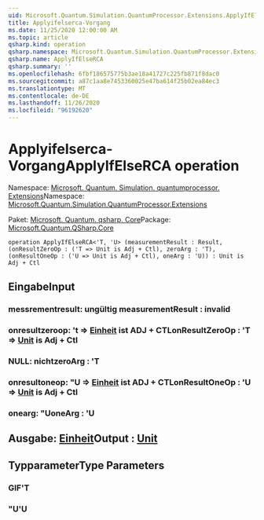 ```yaml
---
uid: Microsoft.Quantum.Simulation.QuantumProcessor.Extensions.ApplyIfElseRCA
title: Applyifelserca-Vorgang
ms.date: 11/25/2020 12:00:00 AM
ms.topic: article
qsharp.kind: operation
qsharp.namespace: Microsoft.Quantum.Simulation.QuantumProcessor.Extensions
qsharp.name: ApplyIfElseRCA
qsharp.summary: ''
ms.openlocfilehash: 6fbf186575775b3ae18a41727c225fb871f8dac0
ms.sourcegitcommit: a87c1aa8e7453360025e47ba614f25b02ea84ec3
ms.translationtype: MT
ms.contentlocale: de-DE
ms.lasthandoff: 11/26/2020
ms.locfileid: "96192620"
---
```

# <a name="applyifelserca-operation"></a><span data-ttu-id="99cbf-102">Applyifelserca-Vorgang</span><span class="sxs-lookup"><span data-stu-id="99cbf-102">ApplyIfElseRCA operation</span></span>

<span data-ttu-id="99cbf-103">Namespace: [Microsoft. Quantum. Simulation. quantumprocessor. Extensions](xref:Microsoft.Quantum.Simulation.QuantumProcessor.Extensions)</span><span class="sxs-lookup"><span data-stu-id="99cbf-103">Namespace: [Microsoft.Quantum.Simulation.QuantumProcessor.Extensions](xref:Microsoft.Quantum.Simulation.QuantumProcessor.Extensions)</span></span>

<span data-ttu-id="99cbf-104">Paket: [Microsoft. Quantum. qsharp. Core](https://nuget.org/packages/Microsoft.Quantum.QSharp.Core)</span><span class="sxs-lookup"><span data-stu-id="99cbf-104">Package: [Microsoft.Quantum.QSharp.Core](https://nuget.org/packages/Microsoft.Quantum.QSharp.Core)</span></span>




```qsharp
operation ApplyIfElseRCA<'T, 'U> (measurementResult : Result, (onResultZeroOp : ('T => Unit is Adj + Ctl), zeroArg : 'T), (onResultOneOp : ('U => Unit is Adj + Ctl), oneArg : 'U)) : Unit is Adj + Ctl
```


## <a name="input"></a><span data-ttu-id="99cbf-105">Eingabe</span><span class="sxs-lookup"><span data-stu-id="99cbf-105">Input</span></span>

### <a name="measurementresult--__invalidresult__"></a><span data-ttu-id="99cbf-106">messrementresult: __ungültig <Result>__</span><span class="sxs-lookup"><span data-stu-id="99cbf-106">measurementResult : __invalid<Result>__</span></span>




### <a name="onresultzeroop--t--unit--is-adj--ctl"></a><span data-ttu-id="99cbf-107">onresultzeroop: 't => [Einheit](xref:microsoft.quantum.lang-ref.unit)  ist ADJ + CTL</span><span class="sxs-lookup"><span data-stu-id="99cbf-107">onResultZeroOp : 'T => [Unit](xref:microsoft.quantum.lang-ref.unit)  is Adj + Ctl</span></span>




### <a name="zeroarg--t"></a><span data-ttu-id="99cbf-108">NULL: nicht</span><span class="sxs-lookup"><span data-stu-id="99cbf-108">zeroArg : 'T</span></span>




### <a name="onresultoneop--u--unit--is-adj--ctl"></a><span data-ttu-id="99cbf-109">onresultoneop: "U => [Einheit](xref:microsoft.quantum.lang-ref.unit)  ist ADJ + CTL</span><span class="sxs-lookup"><span data-stu-id="99cbf-109">onResultOneOp : 'U => [Unit](xref:microsoft.quantum.lang-ref.unit)  is Adj + Ctl</span></span>




### <a name="onearg--u"></a><span data-ttu-id="99cbf-110">onearg: "U</span><span class="sxs-lookup"><span data-stu-id="99cbf-110">oneArg : 'U</span></span>





## <a name="output--unit"></a><span data-ttu-id="99cbf-111">Ausgabe: [Einheit](xref:microsoft.quantum.lang-ref.unit)</span><span class="sxs-lookup"><span data-stu-id="99cbf-111">Output : [Unit](xref:microsoft.quantum.lang-ref.unit)</span></span>



## <a name="type-parameters"></a><span data-ttu-id="99cbf-112">Typparameter</span><span class="sxs-lookup"><span data-stu-id="99cbf-112">Type Parameters</span></span>

### <a name="t"></a><span data-ttu-id="99cbf-113">GIF</span><span class="sxs-lookup"><span data-stu-id="99cbf-113">'T</span></span>


### <a name="u"></a><span data-ttu-id="99cbf-114">"U</span><span class="sxs-lookup"><span data-stu-id="99cbf-114">'U</span></span>

